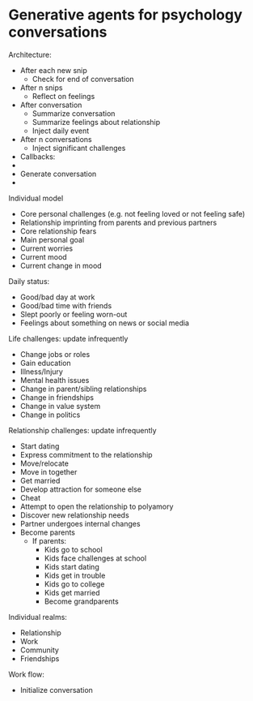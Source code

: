 # Generative agents for psychology conversations

Architecture:
- After each new snip
	- Check for end of conversation
- After n snips
	- Reflect on feelings
- After conversation
	- Summarize conversation
	- Summarize feelings about relationship
	- Inject daily event
- After n conversations
	- Inject significant challenges
- Callbacks:
- 
- Generate conversation
- 

Individual model
- Core personal challenges (e.g. not feeling loved or not feeling safe)
- Relationship imprinting from parents and previous partners
- Core relationship fears
- Main personal goal
- Current worries
- Current mood
- Current change in mood

Daily status:
- Good/bad day at work
- Good/bad time with friends
- Slept poorly or feeling worn-out
- Feelings about something on news or social media

Life challenges: update infrequently
- Change jobs or roles
- Gain education
- Illness/Injury
- Mental health issues
- Change in parent/sibling relationships
- Change in friendships
- Change in value system
- Change in politics

Relationship challenges: update infrequently
- Start dating
- Express commitment to the relationship
- Move/relocate
- Move in together
- Get married
- Develop attraction for someone else
- Cheat
- Attempt to open the relationship to polyamory
- Discover new relationship needs
- Partner undergoes internal changes
- Become parents
	- If parents:
		- Kids go to school
		- Kids face challenges at school
		- Kids start dating
		- Kids get in trouble
		- Kids go to college
		- Kids get married
		- Become grandparents


Individual realms:
- Relationship
- Work
- Community
- Friendships

Work flow:
- Initialize conversation